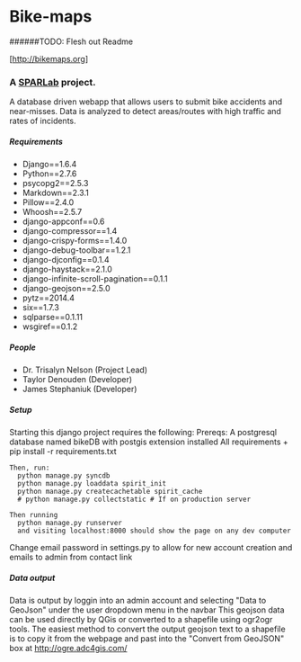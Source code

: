 Bike-maps
=========
######TODO: Flesh out Readme

[http://bikemaps.org]

### A [SPARLab](http://www.geog.uvic.ca/spar/) project. 
A database driven webapp that allows users to submit bike accidents and near-misses. Data is analyzed to detect areas/routes with high traffic and rates of incidents. 


##### Requirements
  + Django==1.6.4
  + Python==2.7.6
  + psycopg2==2.5.3
  + Markdown==2.3.1
  + Pillow==2.4.0
  + Whoosh==2.5.7
  + django-appconf==0.6
  + django-compressor==1.4
  + django-crispy-forms==1.4.0
  + django-debug-toolbar==1.2.1
  + django-djconfig==0.1.4
  + django-haystack==2.1.0
  + django-infinite-scroll-pagination==0.1.1
  + django-geojson==2.5.0
  + pytz==2014.4
  + six==1.7.3
  + sqlparse==0.1.11
  + wsgiref==0.1.2


##### People
  + Dr. Trisalyn Nelson (Project Lead)
  + Taylor Denouden (Developer)
  + James Stephaniuk (Developer)


##### Setup
  Starting this django project requires the following:
    Prereqs:
      A postgresql database named bikeDB with postgis extension installed 
      All requirements
        + pip install -r requirements.txt

    Then, run:
      python manage.py syncdb
      python manage.py loaddata spirit_init
      python manage.py createcachetable spirit_cache
      # python manage.py collectstatic # If on production server

    Then running
      python manage.py runserver
      and visiting localhost:8000 should show the page on any dev computer

  Change email password in settings.py to allow for new account creation and emails to admin from contact link


##### Data output
  Data is output by loggin into an admin account and selecting "Data to GeoJson" under the user dropdown menu in the navbar
  This geojson data can be used directly by QGis or converted to a shapefile using ogr2ogr tools.
  The easiest method to convert the output geojson text to a shapefile is to copy it from the webpage and
    past into the "Convert from GeoJSON" box at http://ogre.adc4gis.com/
